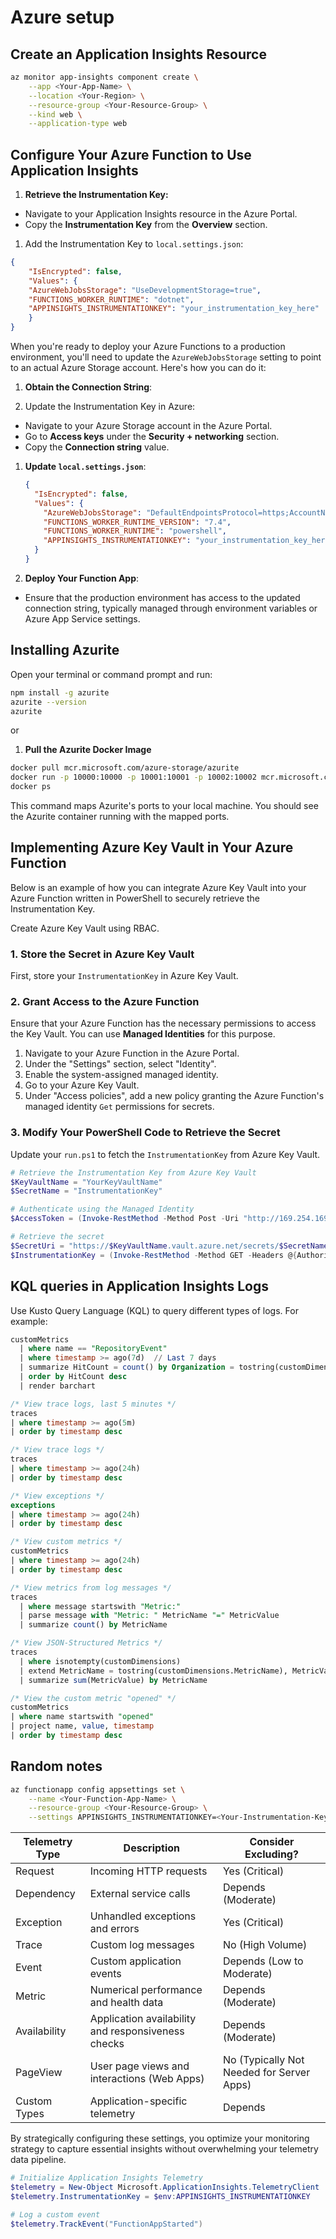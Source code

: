 # Azure setup

## Create an Application Insights Resource

```bash
az monitor app-insights component create \
    --app <Your-App-Name> \
    --location <Your-Region> \
    --resource-group <Your-Resource-Group> \
    --kind web \
    --application-type web
```

## Configure Your Azure Function to Use Application Insights

1. **Retrieve the Instrumentation Key:**

- Navigate to your Application Insights resource in the Azure Portal.
- Copy the **Instrumentation Key** from the **Overview** section.

1. Add the Instrumentation Key to `local.settings.json`:

```json
{
    "IsEncrypted": false,
    "Values": {
    "AzureWebJobsStorage": "UseDevelopmentStorage=true",
    "FUNCTIONS_WORKER_RUNTIME": "dotnet",
    "APPINSIGHTS_INSTRUMENTATIONKEY": "your_instrumentation_key_here"
    }
}
```

When you're ready to deploy your Azure Functions to a production environment, you'll need to update the `AzureWebJobsStorage` setting to point to an actual Azure Storage account. Here's how you can do it:

1. **Obtain the Connection String**:

1. Update the Instrumentation Key in Azure:

- Navigate to your Azure Storage account in the Azure Portal.
- Go to **Access keys** under the **Security + networking** section.
- Copy the **Connection string** value.

1. **Update `local.settings.json`**:

   ```json:local.settings.json
   {
     "IsEncrypted": false,
     "Values": {
       "AzureWebJobsStorage": "DefaultEndpointsProtocol=https;AccountName=your_account_name;AccountKey=your_account_key;EndpointSuffix=core.windows.net",
       "FUNCTIONS_WORKER_RUNTIME_VERSION": "7.4",
       "FUNCTIONS_WORKER_RUNTIME": "powershell",
       "APPINSIGHTS_INSTRUMENTATIONKEY": "your_instrumentation_key_here"
     }
   }
   ```

1. **Deploy Your Function App**:

- Ensure that the production environment has access to the updated connection string, typically managed through environment variables or Azure App Service settings.

## Installing Azurite

Open your terminal or command prompt and run:

```bash
npm install -g azurite
azurite --version
azurite
```

or

1. **Pull the Azurite Docker Image**

```bash
docker pull mcr.microsoft.com/azure-storage/azurite
docker run -p 10000:10000 -p 10001:10001 -p 10002:10002 mcr.microsoft.com/azure-storage/azurite
docker ps
```

This command maps Azurite's ports to your local machine.
You should see the Azurite container running with the mapped ports.

## **Implementing Azure Key Vault in Your Azure Function**

Below is an example of how you can integrate Azure Key Vault into your Azure Function written in PowerShell to securely retrieve the Instrumentation Key.

Create Azure Key Vault using RBAC.

### **1. Store the Secret in Azure Key Vault**

First, store your `InstrumentationKey` in Azure Key Vault.

### **2. Grant Access to the Azure Function**

Ensure that your Azure Function has the necessary permissions to access the Key Vault. You can use **Managed Identities** for this purpose.

1. Navigate to your Azure Function in the Azure Portal.
2. Under the "Settings" section, select "Identity".
3. Enable the system-assigned managed identity.
4. Go to your Azure Key Vault.
5. Under "Access policies", add a new policy granting the Azure Function's managed identity `Get` permissions for secrets.

### **3. Modify Your PowerShell Code to Retrieve the Secret**

Update your `run.ps1` to fetch the `InstrumentationKey` from Azure Key Vault.

```powershell
# Retrieve the Instrumentation Key from Azure Key Vault
$KeyVaultName = "YourKeyVaultName"
$SecretName = "InstrumentationKey"

# Authenticate using the Managed Identity
$AccessToken = (Invoke-RestMethod -Method Post -Uri "http://169.254.169.254/metadata/identity/oauth2/token?resource=https://vault.azure.net&api-version=2019-08-01" -Headers @{Metadata="true"}).access_token

# Retrieve the secret
$SecretUri = "https://$KeyVaultName.vault.azure.net/secrets/$SecretName"
$InstrumentationKey = (Invoke-RestMethod -Method GET -Headers @{Authorization = "Bearer $AccessToken"} -Uri "$SecretUri?api-version=7.0").value
```

## KQL queries in Application Insights Logs

Use Kusto Query Language (KQL) to query different types of logs. For example:

```sql
customMetrics
  | where name == "RepositoryEvent"
  | where timestamp >= ago(7d)  // Last 7 days
  | summarize HitCount = count() by Organization = tostring(customDimensions.Organization), Repository = tostring(customDimensions.Repository), Resource = tostring(customDimensions.Resource), EventType = tostring(customDimensions.EventType), EventAction = tostring(customDimensions.EventAction)
  | order by HitCount desc
  | render barchart
```

```sql
/* View trace logs, last 5 minutes */
traces
| where timestamp >= ago(5m)
| order by timestamp desc

/* View trace logs */
traces
| where timestamp >= ago(24h)
| order by timestamp desc

/* View exceptions */
exceptions
| where timestamp >= ago(24h)
| order by timestamp desc

/* View custom metrics */
customMetrics
| where timestamp >= ago(24h)
| order by timestamp desc

/* View metrics from log messages */
traces
  | where message startswith "Metric:"
  | parse message with "Metric: " MetricName "=" MetricValue
  | summarize count() by MetricName

/* View JSON-Structured Metrics */
traces
  | where isnotempty(customDimensions)
  | extend MetricName = tostring(customDimensions.MetricName), MetricValue = toint(customDimensions.MetricValue)
  | summarize sum(MetricValue) by MetricName

/* View the custom metric "opened" */
customMetrics
| where name startswith "opened"
| project name, value, timestamp
| order by timestamp desc
```

## Random notes

```bash
az functionapp config appsettings set \
    --name <Your-Function-App-Name> \
    --resource-group <Your-Resource-Group> \
    --settings APPINSIGHTS_INSTRUMENTATIONKEY=<Your-Instrumentation-Key>
```

| Telemetry Type | Description | Consider Excluding? |
|--------------------|------------------------------------------------------|------------------------------|
| Request | Incoming HTTP requests | Yes (Critical) |
| Dependency | External service calls | Depends (Moderate) |
| Exception | Unhandled exceptions and errors | Yes (Critical) |
| Trace | Custom log messages | No (High Volume) |
| Event | Custom application events | Depends (Low to Moderate)|
| Metric | Numerical performance and health data | Depends (Moderate) |
| Availability | Application availability and responsiveness checks | Depends (Moderate) |
| PageView | User page views and interactions (Web Apps) | No (Typically Not Needed for Server Apps) |
| Custom Types | Application-specific telemetry | Depends |
By strategically configuring these settings, you optimize your monitoring strategy to capture essential insights without overwhelming your telemetry data pipeline.

```powershell
# Initialize Application Insights Telemetry
$telemetry = New-Object Microsoft.ApplicationInsights.TelemetryClient
$telemetry.InstrumentationKey = $env:APPINSIGHTS_INSTRUMENTATIONKEY

# Log a custom event
$telemetry.TrackEvent("FunctionAppStarted")
```

